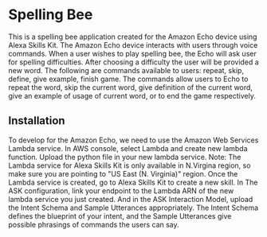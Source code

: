 # Spelling Bee
This is a spelling bee application created for the Amazon Echo device using Alexa Skills Kit. The Amazon Echo device interacts with users through
voice commands. When a user wishes to play spelling bee, the Echo will ask user for spelling difficulties. After choosing a difficulty the user
will be provided a new word. The following are commands available to users: repeat, skip, define, give example, finish game. The commands
allow users to Echo to repeat the word, skip the current word, give definition of the current word, give an example of usage of current word, or to end the game
respectively.

## Installation
To develop for the Amazon Echo, we need to use the Amazon Web Services Lambda service. In AWS console, select Lambda and create new lambda function.
Upload the python file in your new lambda service. Note: The Lambda service for Alexa Skills Kit is only available in N.Virgina region, so make sure you are pointing to "US East (N. Virginia)" region. Once the Lambda service is created, go to Alexa Skills Kit to create a new skill. In The ASK configuration, link your endpoint to the Lambda ARN of the new lambda service you just created. And in the ASK Interaction Model, upload the Intent Schema and Sample Utterances appropriately. The Intent Schema defines the blueprint of your intent, and the Sample Utterances give possible phrasings of commands the users can say.

